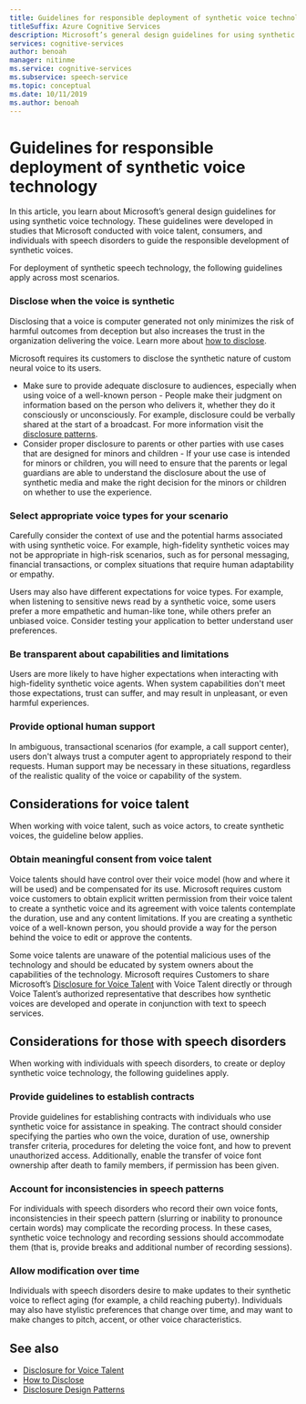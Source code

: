 ```yaml
---
title: Guidelines for responsible deployment of synthetic voice technology
titleSuffix: Azure Cognitive Services
description: Microsoft’s general design guidelines for using synthetic voice technology. These were developed in studies that Microsoft conducted with voice talent, consumers, as well individuals with speech disorders to guide the responsible development of synthetic voice.
services: cognitive-services
author: benoah
manager: nitinme
ms.service: cognitive-services
ms.subservice: speech-service
ms.topic: conceptual
ms.date: 10/11/2019
ms.author: benoah
---
```


# Guidelines for responsible deployment of synthetic voice technology

In this article, you learn about Microsoft’s general design guidelines for using synthetic voice technology. These guidelines were developed in studies that Microsoft conducted with voice talent, consumers, and individuals with speech disorders to guide the responsible development of synthetic voices.

For deployment of synthetic speech technology, the following guidelines apply across most scenarios.

### Disclose when the voice is synthetic
Disclosing that a voice is computer generated not only minimizes the risk of harmful outcomes from deception but also increases the trust in the organization delivering the voice. Learn more about [how to disclose](concepts-disclosure-guidelines.md).

Microsoft requires its customers to disclose the synthetic nature of custom neural voice to its users. 
* Make sure to provide adequate disclosure to audiences, especially when using voice of a well-known person - People make their judgment on information based on the person who delivers it, whether they do it consciously or unconsciously.  For example, disclosure could be verbally shared at the start of a broadcast. For more information visit the [disclosure patterns](concepts-disclosure-patterns.md).   
* Consider proper disclosure to parents or other parties with use cases that are designed for minors and children - If your use case is intended for minors or children, you will need to ensure that the parents or legal guardians are able to understand the disclosure about the use of synthetic media and make the right decision for the minors or children on whether to use the experience. 

### Select appropriate voice types for your scenario
Carefully consider the context of use and the potential harms associated with using synthetic voice. For example, high-fidelity synthetic voices may not be appropriate in high-risk scenarios, such as for personal messaging, financial transactions, or complex situations that require human adaptability or empathy. 

Users may also have different expectations for voice types. For example, when listening to sensitive news read by a synthetic voice, some users prefer a more empathetic and human-like tone, while others prefer an unbiased voice. Consider testing your application to better understand user preferences.

### Be transparent about capabilities and limitations
Users are more likely to have higher expectations when interacting with high-fidelity synthetic voice agents. When system capabilities don't meet those expectations, trust can suffer, and may result in unpleasant, or even harmful experiences.

### Provide optional human support
In ambiguous, transactional scenarios (for example, a call support center), users don't always trust a computer agent to appropriately respond to their requests. Human support may be necessary in these situations, regardless of the realistic quality of the voice or capability of the system.

## Considerations for voice talent
When working with voice talent, such as voice actors, to create synthetic voices, the guideline below applies.

### Obtain meaningful consent from voice talent
Voice talents should have control over their voice model (how and where it will be used) and be compensated for its use. Microsoft requires custom voice customers to obtain explicit written permission from their voice talent to create a synthetic voice and its agreement with voice talents contemplate the duration, use and any content limitations.  If you are creating a synthetic voice of a well-known person, you should provide a way for the person behind the voice to edit or approve the contents.

Some voice talents are unaware of the potential malicious uses of the technology and should be educated by system owners about the capabilities of the technology. Microsoft requires Customers to share Microsoft’s [Disclosure for Voice Talent](/legal/cognitive-services/speech-service/disclosure-voice-talent) with Voice Talent directly or through Voice Talent’s authorized representative that describes how synthetic voices are developed and operate in conjunction with text to speech services.

## Considerations for those with speech disorders
When working with individuals with speech disorders, to create or deploy synthetic voice technology, the following guidelines apply.

### Provide guidelines to establish contracts
Provide guidelines for establishing contracts with individuals who use synthetic voice for assistance in speaking. The contract should consider specifying the parties who own the voice, duration of use, ownership transfer criteria, procedures for deleting the voice font, and how to prevent unauthorized access. Additionally, enable the transfer of voice font ownership after death to family members, if permission has been given.

### Account for inconsistencies in speech patterns
For individuals with speech disorders who record their own voice fonts, inconsistencies in their speech pattern (slurring or inability to pronounce certain words) may complicate the recording process. In these cases, synthetic voice technology and recording sessions should accommodate them (that is, provide breaks and additional number of recording sessions).

### Allow modification over time
Individuals with speech disorders desire to make updates to their synthetic voice to reflect aging (for example, a child reaching puberty). Individuals may also have stylistic preferences that change over time, and may want to make changes to pitch, accent, or other voice characteristics.


## See also

* [Disclosure for Voice Talent](/legal/cognitive-services/speech-service/disclosure-voice-talent?context=%2fazure%2fcognitive-services%2fspeech-service%2fcontext%2fcontext)
* [How to Disclose](concepts-disclosure-guidelines.md)
* [Disclosure Design Patterns](concepts-disclosure-patterns.md)
